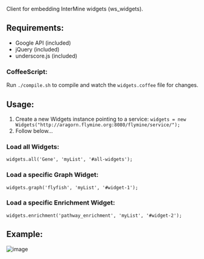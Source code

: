 Client for embedding InterMine widgets (ws_widgets).

## Requirements:
- Google API (included)
- jQuery (included)
- underscore.js (included)

### CoffeeScript:
Run `./compile.sh` to compile and watch the `widgets.coffee` file for changes.

## Usage:
1. Create a new Widgets instance pointing to a service: `widgets = new Widgets("http://aragorn.flymine.org:8080/flymine/service/");`
2. Follow below...

### Load all Widgets:
`widgets.all('Gene', 'myList', '#all-widgets');`
### Load a specific Graph Widget:
`widgets.graph('flyfish', 'myList', '#widget-1');`
### Load a specific Enrichment Widget:
`widgets.enrichment('pathway_enrichment', 'myList', '#widget-2');`

## Example:
![image](https://raw.github.com/radekstepan/intermine-widget-client/master/example.png)
